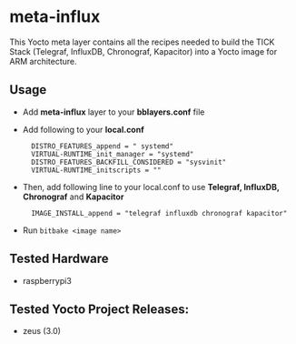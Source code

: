 # meta-influx
This Yocto meta layer contains all the recipes needed to build the TICK Stack (Telegraf, InfluxDB, Chronograf, Kapacitor) into a Yocto image for ARM architecture.

## Usage
- Add **meta-influx** layer to your **bblayers.conf** file

- Add following to your **local.conf**

        DISTRO_FEATURES_append = " systemd"
        VIRTUAL-RUNTIME_init_manager = "systemd"
        DISTRO_FEATURES_BACKFILL_CONSIDERED = "sysvinit"
        VIRTUAL-RUNTIME_initscripts = ""

- Then, add following line to your local.conf to use **Telegraf, InfluxDB, Chronograf** and **Kapacitor** 

        IMAGE_INSTALL_append = "telegraf influxdb chronograf kapacitor"

-  Run `bitbake <image name>`

## Tested Hardware
- raspberrypi3

## Tested Yocto Project Releases:
- zeus (3.0)